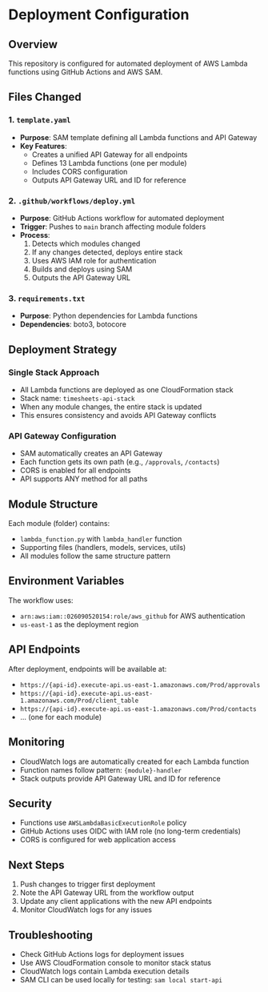 # Deployment Configuration

## Overview
This repository is configured for automated deployment of AWS Lambda functions using GitHub Actions and AWS SAM.

## Files Changed

### 1. `template.yaml`
- **Purpose**: SAM template defining all Lambda functions and API Gateway
- **Key Features**:
  - Creates a unified API Gateway for all endpoints
  - Defines 13 Lambda functions (one per module)
  - Includes CORS configuration
  - Outputs API Gateway URL and ID for reference

### 2. `.github/workflows/deploy.yml`
- **Purpose**: GitHub Actions workflow for automated deployment
- **Trigger**: Pushes to `main` branch affecting module folders
- **Process**:
  1. Detects which modules changed
  2. If any changes detected, deploys entire stack
  3. Uses AWS IAM role for authentication
  4. Builds and deploys using SAM
  5. Outputs the API Gateway URL

### 3. `requirements.txt`
- **Purpose**: Python dependencies for Lambda functions
- **Dependencies**: boto3, botocore

## Deployment Strategy

### Single Stack Approach
- All Lambda functions are deployed as one CloudFormation stack
- Stack name: `timesheets-api-stack`
- When any module changes, the entire stack is updated
- This ensures consistency and avoids API Gateway conflicts

### API Gateway Configuration
- SAM automatically creates an API Gateway
- Each function gets its own path (e.g., `/approvals`, `/contacts`)
- CORS is enabled for all endpoints
- API supports ANY method for all paths

## Module Structure
Each module (folder) contains:
- `lambda_function.py` with `lambda_handler` function
- Supporting files (handlers, models, services, utils)
- All modules follow the same structure pattern

## Environment Variables
The workflow uses:
- `arn:aws:iam::026090520154:role/aws_github` for AWS authentication
- `us-east-1` as the deployment region

## API Endpoints
After deployment, endpoints will be available at:
- `https://{api-id}.execute-api.us-east-1.amazonaws.com/Prod/approvals`
- `https://{api-id}.execute-api.us-east-1.amazonaws.com/Prod/client_table`
- `https://{api-id}.execute-api.us-east-1.amazonaws.com/Prod/contacts`
- ... (one for each module)

## Monitoring
- CloudWatch logs are automatically created for each Lambda function
- Function names follow pattern: `{module}-handler`
- Stack outputs provide API Gateway URL and ID for reference

## Security
- Functions use `AWSLambdaBasicExecutionRole` policy
- GitHub Actions uses OIDC with IAM role (no long-term credentials)
- CORS is configured for web application access

## Next Steps
1. Push changes to trigger first deployment
2. Note the API Gateway URL from the workflow output
3. Update any client applications with the new API endpoints
4. Monitor CloudWatch logs for any issues

## Troubleshooting
- Check GitHub Actions logs for deployment issues
- Use AWS CloudFormation console to monitor stack status
- CloudWatch logs contain Lambda execution details
- SAM CLI can be used locally for testing: `sam local start-api`